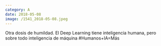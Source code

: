 ```yaml
--- 
category: A 
date: 2018-05-08 
image: /1541_2018-05-08.jpeg 
--- 
```


Otra dosis de humildad. El Deep Learning tiene inteligencia humana, pero sobre todo inteligencia de máquina #Humanos+IA=Más